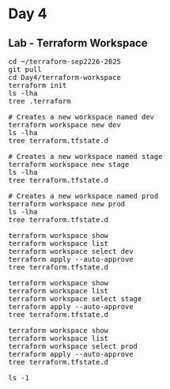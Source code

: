 # Day 4

## Lab - Terraform Workspace
<pre>
cd ~/terraform-sep2226-2025
git pull
cd Day4/terraform-workspace
terraform init
ls -lha
tree .terraform

# Creates a new workspace named dev  
terraform workspace new dev
ls -lha
tree terraform.tfstate.d

# Creates a new workspace named stage  
terraform workspace new stage
ls -lha
tree terraform.tfstate.d

# Creates a new workspace named prod  
terraform workspace new prod
ls -lha
tree terraform.tfstate.d

terraform workspace show
terraform workspace list
terraform workspace select dev
terraform apply --auto-approve
tree terraform.tfstate.d

terraform workspace show
terraform workspace list
terraform workspace select stage
terraform apply --auto-approve
tree terraform.tfstate.d

terraform workspace show
terraform workspace list
terraform workspace select prod
terraform apply --auto-approve
tree terraform.tfstate.d

ls -1
</pre>
